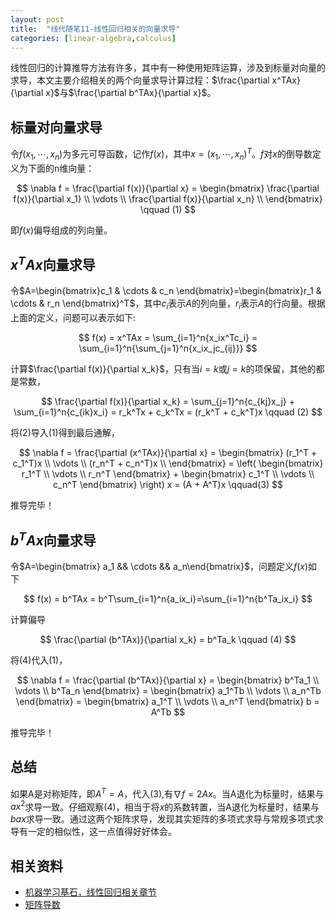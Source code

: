 ```yaml
---
layout: post
title:  "线代随笔11-线性回归相关的向量求导"
categories: [linear-algebra,calculus]
---
```


线性回归的计算推导方法有许多，其中有一种使用矩阵运算，涉及到标量对向量的求导，本文主要介绍相关的两个向量求导计算过程：$\frac{\partial x^TAx}{\partial x}$与$\frac{\partial b^TAx}{\partial x}$。

## 标量对向量求导
令$f(x_1,\cdots,x_n)$为多元可导函数，记作$f(x)$，其中$x=(x_1,\cdots,x_n)^T$。$f$对$x$的倒导数定义为下面的n维向量：

$$
\nabla f = \frac{\partial f(x)}{\partial x} 
		 = \begin{bmatrix}
				\frac{\partial f(x)}{\partial x_1} \\	
				\vdots \\
				\frac{\partial f(x)}{\partial x_n} \\
		   \end{bmatrix} \qquad (1)
$$

即$f(x)$偏导组成的列向量。

## $x^TAx$向量求导

令$A=\begin{bmatrix}c_1 & \cdots & c_n \end{bmatrix}=\begin{bmatrix}r_1 & \cdots & r_n \end{bmatrix}^T$，其中$c_i$表示$A$的列向量，$r_i$表示$A$的行向量。根据上面的定义，问题可以表示如下:

$$
	f(x) = x^TAx = \sum_{i=1}^n{x_ix^Tc_i} = \sum_{i=1}^n{\sum_{j=1}^n{x_ix_jc_{ij}}}
$$

计算$\frac{\partial f(x)}{\partial x_k}$，只有当$i=k$或$j=k$的项保留，其他的都是常数，

$$
	\frac{\partial f(x)}{\partial x_k} = \sum_{j=1}^n{c_{kj}x_j} + \sum_{i=1}^n{c_{ik}x_i} 
	                                   = r_k^Tx + c_k^Tx = (r_k^T + c_k^T)x \qquad (2)
$$

将(2)导入(1)得到最后通解，


$$
\nabla f = \frac{\partial (x^TAx)}{\partial x} 
		 = \begin{bmatrix}
				(r_1^T + c_1^T)x \\
				\vdots \\
				(r_n^T + c_n^T)x \\
		   \end{bmatrix}
		  = \left( \begin{bmatrix} r_1^T \\ \vdots \\ r_n^T \end{bmatrix} + 
			\begin{bmatrix} c_1^T \\ \vdots \\ c_n^T \end{bmatrix} \right) x
		  = (A + A^T)x  \qquad(3)
$$

推导完毕！



## $b^TAx$向量求导

令$A=\begin{bmatrix} a_1 && \cdots && a_n\end{bmatrix}$，问题定义$f(x)$如下

$$
	f(x) = b^TAx = b^T\sum_{i=1}^n{a_ix_i}=\sum_{i=1}^n{b^Ta_ix_i}
$$

计算偏导

$$
	\frac{\partial (b^TAx)}{\partial x_k} = b^Ta_k \qquad (4)
$$

将(4)代入(1)，

$$
	\nabla f = \frac{\partial (b^TAx)}{\partial x} 
			 = \begin{bmatrix} b^Ta_1 \\ \vdots \\ b^Ta_n \end{bmatrix}
			 = \begin{bmatrix} a_1^Tb \\ \vdots \\ a_n^Tb \end{bmatrix}
			 = \begin{bmatrix} a_1^T \\ \vdots \\ a_n^T \end{bmatrix} b 
			 = A^Tb
$$

推导完毕！

## 总结
如果A是对称矩阵，即$A^T=A$，代入(3),有$\nabla f = 2Ax$。当A退化为标量时，结果与$ax^2$求导一致。仔细观察(4)，相当于将$x$的系数转置，当A退化为标量时，结果与$bax$求导一致。通过这两个矩阵求导，发现其实矩阵的多项式求导与常规多项式求导有一定的相似性，这一点值得好好体会。


## 相关资料
* [机器学习基石，线性回归相关章节](https://zh.coursera.org/course/ntumlone)
* [矩阵导数](https://ccjou.wordpress.com/2013/05/31/%E7%9F%A9%E9%99%A3%E5%B0%8E%E6%95%B8/)

 




